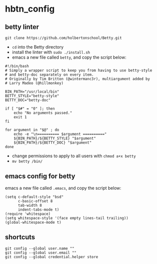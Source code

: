 # hbtn_config

## betty linter
```git clone https://github.com/holbertonschool/Betty.git```
- `cd` into the Betty directory  
- install the linter with `sudo ./install.sh`  
- emacs a new file called `betty`, and copy the script below: 

```
#!/bin/bash
# Simply a wrapper script to keep you from having to use betty-style
# and betty-doc separately on every item.
# Originally by Tim Britton (@wintermanc3r), multiargument added by
# Larry Madeo (@hillmonkey)

BIN_PATH="/usr/local/bin"
BETTY_STYLE="betty-style"
BETTY_DOC="betty-doc"

if [ "$#" = "0" ]; then
    echo "No arguments passed."
    exit 1
fi

for argument in "$@" ; do
    echo -e "\n========== $argument =========="
    ${BIN_PATH}/${BETTY_STYLE} "$argument"
    ${BIN_PATH}/${BETTY_DOC} "$argument"
done
```
-  change permissions to apply to all users with `chmod a+x betty`  
-  ```mv betty /bin/```

## emacs config for betty
emacs a new file called `.emacs`, and copy the script below: 

```
(setq c-default-style "bsd"
      c-basic-offset 8
      tab-width 8
      indent-tabs-mode t)
(require 'whitespace)
(setq whitespace-style '(face empty lines-tail trailing))
(global-whitespace-mode t)
```

## shortcuts
```
git config --global user.name ""  
git config --global user.email ""  
git config --global credential.helper store  
```
